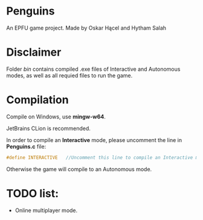 # Penguins
An EPFU game project.
Made by Oskar Hącel and Hytham Salah

# Disclaimer
Folder *bin* contains compiled .exe files of Interactive and Autonomous modes, as well as all requied files to run the game.

# Compilation
Compile on Windows, use **mingw-w64**.

JetBrains CLion is recommended.

In order to compile an **Interactive** mode, please uncomment the line in **Penguins.c** file:
```c
#define INTERACTIVE   //Uncomment this line to compile an Interactive mode.
```
Otherwise the game will compile to an Autonomous mode.

# TODO list:
  - Online multiplayer mode.
